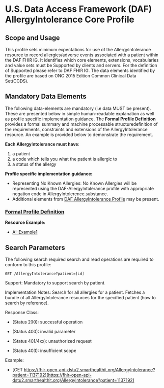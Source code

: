 # U.S. Data Access Framework (DAF) AllergyIntolerance Core Profile 

 
## Scope and Usage 

This profile sets minimum expectations for use of the AllergyIntolerance resource to record allergies/adverse events associated with a patient within the DAF FHIR IG. It identifies which core elements, extensions, vocabularies and value sets must be Supported by clients and servers. For the definition of Supported please refer to DAF FHIR IG. The data elements identified by the profile are based on ONC 2015 Edition Common Clinical Data Set(CCDS).

 
Mandatory Data Elements
-----------------------

The following data-elements are mandatory (i.e data MUST be present). These are presented below in simple human-readable explanation as well as profile specific implementation guidance.  The [**Formal Profile Definition**](daf-core-allergyintolerance.html) provides a formal summary and machine processable structuredefinition of the requirements, constraints and extensions of the AllergyIntolerance resource.  An example is provided below to demonstrate the requirement.

**Each AllergyIntolerance must have:**

1.  a patient
2.  a code which tells you what the patient is allergic to
3.  a status of the allergy

**Profile specific implementation guidance:**

* Representing No Known Allergies: No Known Allergies will be represented using the DAF-AllergyIntolerance profile with appropriate negation code in AllergyIntolerence.substance.
* Additional elements from [DAF AllergyIntolerance Profile](daf-allergyintolerance.html) may be present.



 

### [Formal Profile Definition](daf-core-allergyintolerance.html)

**Resource Example:**

* [AI-Example1]()

 
## Search Parameters 

The following search required search and read operations are required to conform to this profile:

`GET /AllergyIntolerance?patient=[id]`

Support: Mandatory to support search by patient.

Implementation Notes: Search for all allergies for a patient. Fetches a bundle of all AllergyIntolerance resources for the specified patient (how to search by reference).

Response Class:

* (Status 200): successful operation

* (Status 400): invalid parameter

* (Status 401/4xx): unauthorized request

* (Status 403): insufficient scope

Example:

* [GET https://fhir-open-api-dstu2.smarthealthit.org/AllergyIntolerance?patient=1137192](https://fhir-open-api-dstu2.smarthealthit.org/AllergyIntolerance?patient=1137192)

